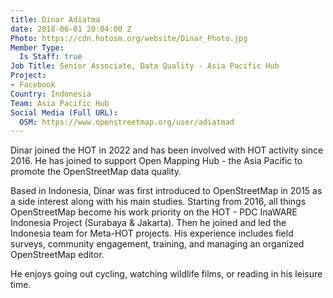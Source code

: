 ```yaml
---
title: Dinar Adiatma
date: 2018-06-01 20:04:00 Z
Photo: https://cdn.hotosm.org/website/Dinar_Photo.jpg
Member Type:
  Is Staff: true
Job Title: Senior Associate, Data Quality - Asia Pacific Hub
Project:
- Facebook
Country: Indonesia
Team: Asia Pacific Hub
Social Media (Full URL):
  OSM: https://www.openstreetmap.org/user/adiatmad
---
```


Dinar joined the HOT in 2022 and has been involved with HOT activity since 2016. He has joined to support Open Mapping Hub - the Asia Pacific to promote the OpenStreetMap data quality.

Based in Indonesia, Dinar was first introduced to OpenStreetMap in 2015 as a side interest along with his main studies. Starting from 2016, all things OpenStreetMap become his work priority on the HOT - PDC InaWARE Indonesia Project (Surabaya & Jakarta). Then he joined and led the Indonesia team for Meta-HOT projects. His experience includes field surveys, community engagement, training, and managing an organized OpenStreetMap editor. 

He enjoys going out cycling, watching wildlife films, or reading in his leisure time.
